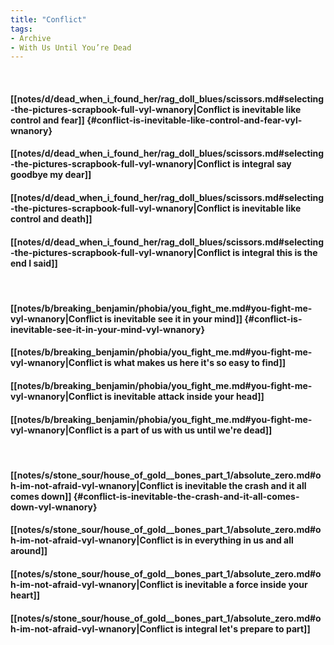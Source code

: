 ```yaml
---
title: "Conflict"
tags:
- Archive
- With Us Until You’re Dead
---
```

&nbsp;
#### [[notes/d/dead_when_i_found_her/rag_doll_blues/scissors.md#selecting-the-pictures-scrapbook-full-vyl-wnanory|Conflict is inevitable like control and fear]] {#conflict-is-inevitable-like-control-and-fear-vyl-wnanory}
#### [[notes/d/dead_when_i_found_her/rag_doll_blues/scissors.md#selecting-the-pictures-scrapbook-full-vyl-wnanory|Conflict is integral say goodbye my dear]]
#### [[notes/d/dead_when_i_found_her/rag_doll_blues/scissors.md#selecting-the-pictures-scrapbook-full-vyl-wnanory|Conflict is inevitable like control and death]]
#### [[notes/d/dead_when_i_found_her/rag_doll_blues/scissors.md#selecting-the-pictures-scrapbook-full-vyl-wnanory|Conflict is integral this is the end I said]]
&nbsp;
#### [[notes/b/breaking_benjamin/phobia/you_fight_me.md#you-fight-me-vyl-wnanory|Conflict is inevitable see it in your mind]] {#conflict-is-inevitable-see-it-in-your-mind-vyl-wnanory}
#### [[notes/b/breaking_benjamin/phobia/you_fight_me.md#you-fight-me-vyl-wnanory|Conflict is what makes us here it's so easy to find]]
#### [[notes/b/breaking_benjamin/phobia/you_fight_me.md#you-fight-me-vyl-wnanory|Conflict is inevitable attack inside your head]]
#### [[notes/b/breaking_benjamin/phobia/you_fight_me.md#you-fight-me-vyl-wnanory|Conflict is a part of us with us until we're dead]]
&nbsp;
#### [[notes/s/stone_sour/house_of_gold__bones_part_1/absolute_zero.md#oh-im-not-afraid-vyl-wnanory|Conflict is inevitable the crash and it all comes down]] {#conflict-is-inevitable-the-crash-and-it-all-comes-down-vyl-wnanory}
#### [[notes/s/stone_sour/house_of_gold__bones_part_1/absolute_zero.md#oh-im-not-afraid-vyl-wnanory|Conflict is in everything in us and all around]]
#### [[notes/s/stone_sour/house_of_gold__bones_part_1/absolute_zero.md#oh-im-not-afraid-vyl-wnanory|Conflict is inevitable a force inside your heart]]
#### [[notes/s/stone_sour/house_of_gold__bones_part_1/absolute_zero.md#oh-im-not-afraid-vyl-wnanory|Conflict is integral let's prepare to part]]

